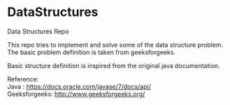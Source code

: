 # DataStructures
Data Structures Repo

This repo tries to implement and solve some of the data structure problem.
The basic problem definition is taken from geeksforgeeks.

Basic structure definition is inspired from the original java documentation.

Reference:  
Java : https://docs.oracle.com/javase/7/docs/api/  
Geeksforgeeks: http://www.geeksforgeeks.org/
